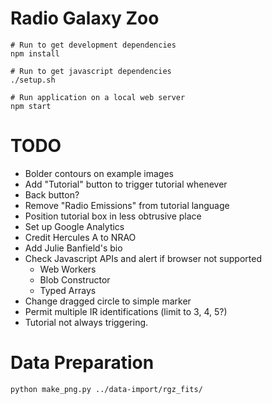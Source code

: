 
# Radio Galaxy Zoo
  
    # Run to get development dependencies
    npm install
    
    # Run to get javascript dependencies
    ./setup.sh
    
    # Run application on a local web server
    npm start
    

# TODO
  
  * Bolder contours on example images
  * Add "Tutorial" button to trigger tutorial whenever
  * Back button?
  * Remove "Radio Emissions" from tutorial language
  * Position tutorial box in less obtrusive place
  * Set up Google Analytics
  * Credit Hercules A to NRAO
  * Add Julie Banfield's bio
  * Check Javascript APIs and alert if browser not supported
    * Web Workers
    * Blob Constructor
    * Typed Arrays
  * Change dragged circle to simple marker
  * Permit multiple IR identifications (limit to 3, 4, 5?)
  * Tutorial not always triggering.
  
# Data Preparation

    python make_png.py ../data-import/rgz_fits/


